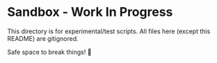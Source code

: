 # Sandbox - Work In Progress

This directory is for experimental/test scripts.
All files here (except this README) are gitignored.

Safe space to break things! 🧪
